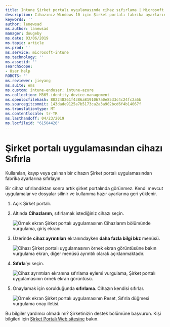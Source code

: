 ```yaml
---
title: Intune Şirket portalı uygulamasında cihaz sıfırlama | Microsoft Docs
description: Cihazınız Windows 10 için Şirket portalı fabrika ayarlarına sıfırlayabilirsiniz.
keywords: ''
author: lenewsad
ms.author: lanewsad
manager: dougeby
ms.date: 03/06/2019
ms.topic: article
ms.prod: ''
ms.service: microsoft-intune
ms.technology: ''
ms.assetid: ''
searchScope:
- User help
ROBOTS: ''
ms.reviewer: jieyang
ms.suite: ems
ms.custom: intune-enduser; intune-azure
ms.collection: M365-identity-device-management
ms.openlocfilehash: 882248261f4386a8191067a0e8533c4c24fc2a5b
ms.sourcegitcommit: 143dade9125e7b5173ca2a3a902bcd6f4b14067f
ms.translationtype: MT
ms.contentlocale: tr-TR
ms.lasthandoff: 04/23/2019
ms.locfileid: "61504426"
---
```

# <a name="reset-device-from-the-company-portal-app"></a>Şirket portalı uygulamasından cihazı Sıfırla  

Kullanılan, kayıp veya çalınan bir cihazın Şirket portalı uygulamasından fabrika ayarlarına sıfırlayın.  

Bir cihaz sıfırlandıktan sonra artık şirket portalında görünmez. Kendi mevcut uygulamalar ve dosyalar silinir ve kullanıma hazır ayarlarına geri yüklenir.  

1. Açık Şirket portalı.  
2. Altında **Cihazlarım**, sıfırlamak istediğiniz cihazı seçin.   

    ![Örnek ekran Şirket portalı uygulamasının Cihazlarım bölümünde vurgulama, giriş ekranı.](./media/1802-cp-app-windows-home.png)  

3. Üzerinde **cihaz ayrıntıları** ekranındayken **daha fazla bilgi bkz** menüsü.  

    ![Cihazı Şirket portalı uygulamasının örnek ekran görüntüsüne bakın vurgulama ekran, diğer menüsü ayrıntılı olarak açıklanmaktadır.](./media/1802-cp-app-windows-device-details.png)  

4. **Sıfırla**’yı seçin.  

     ![Cihaz ayrıntıları ekranına sıfırlama eylemi vurgulama, Şirket portalı uygulamasının örnek ekran görüntüsü. ](./media/1802-cp-app-windows-device-details-reset.png)  

5. Onaylamak için sorulduğunda **sıfırlama**. Cihazın kendisi sıfırlar.  

     ![Örnek ekran Şirket portalı uygulamasının Reset, Sıfırla düğmesi vurgulama onay iletisi. ](./media/1802-cp-app-windows-reset-confirm.png)  

Bu bilgiler yardımcı olmadı mı? Şirketinizin destek bölümüne başvurun. Kişi bilgileri için [Şirket Portalı Web sitesine](https://go.microsoft.com/fwlink/?linkid=2010980) bakın.  
